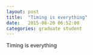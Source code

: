 ```yaml
---
layout: post
title:  "Timing is everything"
date:   2015-08-20 06:52:00
categories: graduate student
---
```


Timing is everything
